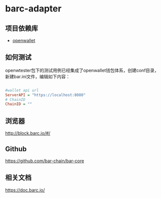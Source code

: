 # barc-adapter

## 项目依赖库

- [openwallet](https://github.com/blocktree/openwallet.git)

## 如何测试

openwtester包下的测试用例已经集成了openwallet钱包体系，创建conf目录，新建bar.ini文件，编辑如下内容：

```ini

#wallet api url
ServerAPI = "https://localhost:8080"
# ChainID
ChainID = ""

```

## 浏览器
http://block.barc.io/#/

## Github
https://github.com/bar-chain/bar-core

## 相关文档
https://doc.barc.io/